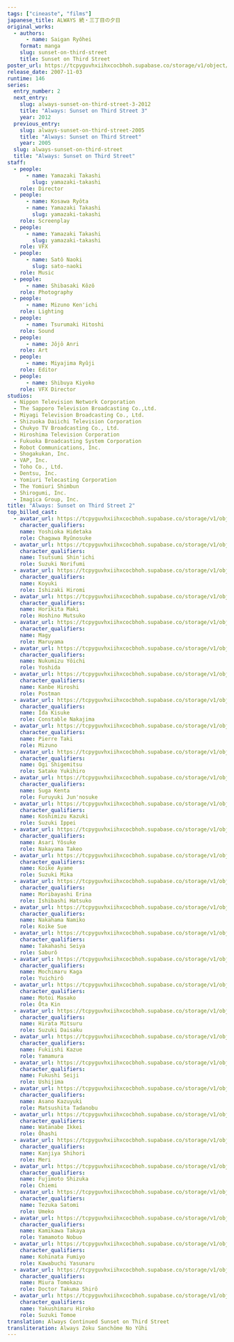 ```yaml
---
tags: ["cineaste", "films"]
japanese_title: ALWAYS 続・三丁目の夕日
original_works:
  - authors:
      - name: Saigan Ryôhei
    format: manga
    slug: sunset-on-third-street
    title: Sunset on Third Street
poster_url: https://tcpyguvhxiihxcocbhoh.supabase.co/storage/v1/object/public/godzilla-cineaste-public/content/films/always-sunset-on-third-street-2-2007/posters/always-2-2007.jpg
release_date: 2007-11-03
runtime: 146
series:
  entry_number: 2
  next_entry:
    slug: always-sunset-on-third-street-3-2012
    title: "Always: Sunset on Third Street 3"
    year: 2012
  previous_entry:
    slug: always-sunset-on-third-street-2005
    title: "Always: Sunset on Third Street"
    year: 2005
  slug: always-sunset-on-third-street
  title: "Always: Sunset on Third Street"
staff:
  - people:
      - name: Yamazaki Takashi
        slug: yamazaki-takashi
    role: Director
  - people:
      - name: Kosawa Ryôta
      - name: Yamazaki Takashi
        slug: yamazaki-takashi
    role: Screenplay
  - people:
      - name: Yamazaki Takashi
        slug: yamazaki-takashi
    role: VFX
  - people:
      - name: Satô Naoki
        slug: sato-naoki
    role: Music
  - people:
      - name: Shibasaki Kôzô
    role: Photography
  - people:
      - name: Mizuno Ken'ichi
    role: Lighting
  - people:
      - name: Tsurumaki Hitoshi
    role: Sound
  - people:
      - name: Jôjô Anri
    role: Art
  - people:
      - name: Miyajima Ryûji
    role: Editor
  - people:
      - name: Shibuya Kiyoko
    role: VFX Director
studios:
  - Nippon Television Network Corporation
  - The Sapporo Television Broadcasting Co.,Ltd.
  - Miyagi Television Broadcasting Co., Ltd.
  - Shizuoka Daiichi Television Corporation
  - Chukyo TV Broadcasting Co., Ltd.
  - Hiroshima Television Corporation
  - Fukuoka Broadcasting System Corporation
  - Robot Communications, Inc.
  - Shogakukan, Inc.
  - VAP, Inc.
  - Toho Co., Ltd.
  - Dentsu, Inc.
  - Yomiuri Telecasting Corporation
  - The Yomiuri Shimbun
  - Shirogumi, Inc.
  - Imagica Group, Inc.
title: "Always: Sunset on Third Street 2"
top_billed_cast:
  - avatar_url: https://tcpyguvhxiihxcocbhoh.supabase.co/storage/v1/object/public/godzilla-cineaste-public/content/films/always-sunset-on-third-street-2-2007/cast-avatars/hidetaka-yoshioka-0.jpg
    character_qualifiers:
    name: Yoshioka Hidetaka
    role: Chagawa Ryûnosuke
  - avatar_url: https://tcpyguvhxiihxcocbhoh.supabase.co/storage/v1/object/public/godzilla-cineaste-public/content/films/always-sunset-on-third-street-2-2007/cast-avatars/shinichi-tsutsumi-0.jpg
    character_qualifiers:
    name: Tsutsumi Shin'ichi
    role: Suzuki Norifumi
  - avatar_url: https://tcpyguvhxiihxcocbhoh.supabase.co/storage/v1/object/public/godzilla-cineaste-public/content/films/always-sunset-on-third-street-2-2007/cast-avatars/koyuki-0.jpg
    character_qualifiers:
    name: Koyuki
    role: Ishizaki Hiromi
  - avatar_url: https://tcpyguvhxiihxcocbhoh.supabase.co/storage/v1/object/public/godzilla-cineaste-public/content/films/always-sunset-on-third-street-2-2007/cast-avatars/maki-horikita-0.jpg
    character_qualifiers:
    name: Horikita Maki
    role: Hoshino Mutsuko
  - avatar_url: https://tcpyguvhxiihxcocbhoh.supabase.co/storage/v1/object/public/godzilla-cineaste-public/content/films/always-sunset-on-third-street-2-2007/cast-avatars/magy-0.jpg
    character_qualifiers:
    name: Magy
    role: Maruyama
  - avatar_url: https://tcpyguvhxiihxcocbhoh.supabase.co/storage/v1/object/public/godzilla-cineaste-public/content/films/always-sunset-on-third-street-2-2007/cast-avatars/yoichi-nukumizu-0.jpg
    character_qualifiers:
    name: Nukumizu Yôichi
    role: Yoshida
  - avatar_url: https://tcpyguvhxiihxcocbhoh.supabase.co/storage/v1/object/public/godzilla-cineaste-public/content/films/always-sunset-on-third-street-2-2007/cast-avatars/hiroshi-kanbe-0.jpg
    character_qualifiers:
    name: Kanbe Hiroshi
    role: Postman
  - avatar_url: https://tcpyguvhxiihxcocbhoh.supabase.co/storage/v1/object/public/godzilla-cineaste-public/content/films/always-sunset-on-third-street-2-2007/cast-avatars/kisuke-iida-0.jpg
    character_qualifiers:
    name: Îda Kisuke
    role: Constable Nakajima
  - avatar_url: https://tcpyguvhxiihxcocbhoh.supabase.co/storage/v1/object/public/godzilla-cineaste-public/content/films/always-sunset-on-third-street-2-2007/cast-avatars/pierre-taki-0.jpg
    character_qualifiers:
    name: Pierre Taki
    role: Mizuno
  - avatar_url: https://tcpyguvhxiihxcocbhoh.supabase.co/storage/v1/object/public/godzilla-cineaste-public/content/films/always-sunset-on-third-street-2-2007/cast-avatars/shigemitsu-ogi-0.jpg
    character_qualifiers:
    name: Ogi Shigemitsu
    role: Satake Yukihiro
  - avatar_url: https://tcpyguvhxiihxcocbhoh.supabase.co/storage/v1/object/public/godzilla-cineaste-public/content/films/always-sunset-on-third-street-2-2007/cast-avatars/kenta-suga-0.jpg
    character_qualifiers:
    name: Suga Kenta
    role: Furuyuki Jun'nosuke
  - avatar_url: https://tcpyguvhxiihxcocbhoh.supabase.co/storage/v1/object/public/godzilla-cineaste-public/content/films/always-sunset-on-third-street-2-2007/cast-avatars/kazuki-koshimizu-0.jpg
    character_qualifiers:
    name: Koshimizu Kazuki
    role: Suzuki Ippei
  - avatar_url: https://tcpyguvhxiihxcocbhoh.supabase.co/storage/v1/object/public/godzilla-cineaste-public/content/films/always-sunset-on-third-street-2-2007/cast-avatars/yosuke-asari-0.jpg
    character_qualifiers:
    name: Asari Yôsuke
    role: Nakayama Takeo
  - avatar_url: https://tcpyguvhxiihxcocbhoh.supabase.co/storage/v1/object/public/godzilla-cineaste-public/content/films/always-sunset-on-third-street-2-2007/cast-avatars/ayame-koike-0.jpg
    character_qualifiers:
    name: Koike Ayame
    role: Suzuki Mika
  - avatar_url: https://tcpyguvhxiihxcocbhoh.supabase.co/storage/v1/object/public/godzilla-cineaste-public/content/films/always-sunset-on-third-street-2-2007/cast-avatars/erina-moribayashi-0.jpg
    character_qualifiers:
    name: Moribayashi Erina
    role: Ishibashi Hatsuko
  - avatar_url: https://tcpyguvhxiihxcocbhoh.supabase.co/storage/v1/object/public/godzilla-cineaste-public/content/films/always-sunset-on-third-street-2-2007/cast-avatars/namiko-nakahama-0.jpg
    character_qualifiers:
    name: Nakahama Namiko
    role: Koike Sue
  - avatar_url: https://tcpyguvhxiihxcocbhoh.supabase.co/storage/v1/object/public/godzilla-cineaste-public/content/films/always-sunset-on-third-street-2-2007/cast-avatars/seiya-takahashi-0.jpg
    character_qualifiers:
    name: Takahashi Seiya
    role: Saburô
  - avatar_url: https://tcpyguvhxiihxcocbhoh.supabase.co/storage/v1/object/public/godzilla-cineaste-public/content/films/always-sunset-on-third-street-2-2007/cast-avatars/kaga-mochimaru-0.jpg
    character_qualifiers:
    name: Mochimaru Kaga
    role: Yuichirô
  - avatar_url: https://tcpyguvhxiihxcocbhoh.supabase.co/storage/v1/object/public/godzilla-cineaste-public/content/films/always-sunset-on-third-street-2-2007/cast-avatars/masako-motoi-0.jpg
    character_qualifiers:
    name: Motoi Masako
    role: Ôta Kin
  - avatar_url: https://tcpyguvhxiihxcocbhoh.supabase.co/storage/v1/object/public/godzilla-cineaste-public/content/films/always-sunset-on-third-street-2-2007/cast-avatars/mitsuru-hirata-0.jpg
    character_qualifiers:
    name: Hirata Mitsuru
    role: Suzuki Daisaku
  - avatar_url: https://tcpyguvhxiihxcocbhoh.supabase.co/storage/v1/object/public/godzilla-cineaste-public/content/films/always-sunset-on-third-street-2-2007/cast-avatars/kazue-fukiishi-0.jpg
    character_qualifiers:
    name: Fukiishi Kazue
    role: Yamamura
  - avatar_url: https://tcpyguvhxiihxcocbhoh.supabase.co/storage/v1/object/public/godzilla-cineaste-public/content/films/always-sunset-on-third-street-2-2007/cast-avatars/seiji-fukushi-0.jpg
    character_qualifiers:
    name: Fukushi Seiji
    role: Ushijima
  - avatar_url: https://tcpyguvhxiihxcocbhoh.supabase.co/storage/v1/object/public/godzilla-cineaste-public/content/films/always-sunset-on-third-street-2-2007/cast-avatars/kazuyuki-asano-0.jpg
    character_qualifiers:
    name: Asano Kazuyuki
    role: Matsushita Tadanobu
  - avatar_url: https://tcpyguvhxiihxcocbhoh.supabase.co/storage/v1/object/public/godzilla-cineaste-public/content/films/always-sunset-on-third-street-2-2007/cast-avatars/ikkei-watanabe-0.jpg
    character_qualifiers:
    name: Watanabe Ikkei
    role: Ôhashi
  - avatar_url: https://tcpyguvhxiihxcocbhoh.supabase.co/storage/v1/object/public/godzilla-cineaste-public/content/films/always-sunset-on-third-street-2-2007/cast-avatars/shihori-kanjiya-0.jpg
    character_qualifiers:
    name: Kanjiya Shihori
    role: Meri
  - avatar_url: https://tcpyguvhxiihxcocbhoh.supabase.co/storage/v1/object/public/godzilla-cineaste-public/content/films/always-sunset-on-third-street-2-2007/cast-avatars/shizuka-fujimoto-0.jpg
    character_qualifiers:
    name: Fujimoto Shizuka
    role: Chiemi
  - avatar_url: https://tcpyguvhxiihxcocbhoh.supabase.co/storage/v1/object/public/godzilla-cineaste-public/content/films/always-sunset-on-third-street-2-2007/cast-avatars/satomi-tezuka-0.jpg
    character_qualifiers:
    name: Tezuka Satomi
    role: Umeko
  - avatar_url: https://tcpyguvhxiihxcocbhoh.supabase.co/storage/v1/object/public/godzilla-cineaste-public/content/films/always-sunset-on-third-street-2-2007/cast-avatars/takaya-kamikawa-0.jpg
    character_qualifiers:
    name: Kamikawa Takaya
    role: Yamamoto Nobuo
  - avatar_url: https://tcpyguvhxiihxcocbhoh.supabase.co/storage/v1/object/public/godzilla-cineaste-public/content/films/always-sunset-on-third-street-2-2007/cast-avatars/fumiyo-kohinata-0.jpg
    character_qualifiers:
    name: Kohinata Fumiyo
    role: Kawabuchi Yasunaru
  - avatar_url: https://tcpyguvhxiihxcocbhoh.supabase.co/storage/v1/object/public/godzilla-cineaste-public/content/films/always-sunset-on-third-street-2-2007/cast-avatars/tomokazu-miura-0.jpg
    character_qualifiers:
    name: Miura Tomokazu
    role: Doctor Takuma Shirô
  - avatar_url: https://tcpyguvhxiihxcocbhoh.supabase.co/storage/v1/object/public/godzilla-cineaste-public/content/films/always-sunset-on-third-street-2-2007/cast-avatars/hiroko-yakushimaru-0.jpg
    character_qualifiers:
    name: Yakushimaru Hiroko
    role: Suzuki Tomoe
translation: Always Continued Sunset on Third Street
transliteration: Always Zoku Sanchôme No Yûhi
---
```

